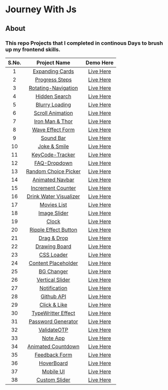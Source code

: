 # Journey With Js
## About
### This repo Projects that I completed in continous Days to brush up my frontend skills.
| S.No.  | Project Name  | Demo Here  | 
|:-:|:-:|:-:|
|1   |  <a href="https://github.com/deeqakkk/50Days-50Projects/tree/main/1-Expanding-Cards" target="_blank" rel="noopener noreferrer">Expanding Cards</a> | <a href="https://deeqakkk.github.io/50Days-50Projects/1-Expanding-Cards/" target="_blank" rel="noopener noreferrer">Live Here</a>  |  
| 2  | <a href="https://github.com/deeqakkk/50Days-50Projects/tree/main/2-Progress-Steps" target="_blank" rel="noopener noreferrer">Progress Steps</a>  | <a href="https://deeqakkk.github.io/50Days-50Projects/2-Progress-Steps" target="_blank" rel="noopener noreferrer">Live Here</a>  |
|  3 | <a href="https://github.com/deeqakkk/50Days-50Projects/tree/main/3-Rotating-Navigation" target="_blank" rel="noopener noreferrer">Rotating-Navigation</a>  | <a href="https://deeqakkk.github.io/50Days-50Projects/3-Rotating-Navigation/" target="_blank" rel="noopener noreferrer">Live Here</a>  |
|  4 | <a href="https://github.com/deeqakkk/50Days-50Projects/tree/main/4-Hidden-Search" target="_blank" rel="noopener noreferrer">Hidden Search</a>  | <a href="https://deeqakkk.github.io/50Days-50Projects/4-Hidden-Search/" target="_blank" rel="noopener noreferrer">Live Here</a> |
|  5 |<a href="https://github.com/deeqakkk/50Days-50Projects/tree/main/5-Blurry-loading" target="_blank" rel="noopener noreferrer">Blurry Loading</a>| <a href="https://deeqakkk.github.io/50Days-50Projects/5-Blurry-loading/" target="_blank" rel="noopener noreferrer">Live Here</a>|
|  6 |<a href="https://github.com/deeqakkk/50Days-50Projects/tree/main/6-Scroll-Animation" target="_blank" rel="noopener noreferrer">Scroll Animation</a>| <a href="https://deeqakkk.github.io/50Days-50Projects/6-Scroll-Animation/" target="_blank" rel="noopener noreferrer">Live Here</a>|
|  7 |<a href="https://github.com/deeqakkk/50Days-50Projects/tree/main/7-Split-LandingPage" target="_blank" rel="noopener noreferrer">Iron Man & Thor</a>| <a href="https://deeqakkk.github.io/50Days-50Projects/7-Split-LandingPage/" target="_blank" rel="noopener noreferrer">Live Here</a>|
|  8 |<a href="https://github.com/deeqakkk/50Days-50Projects/tree/main/8-Form-Input-Wave" target="_blank" rel="noopener noreferrer">Wave Effect Form</a>| <a href="https://deeqakkk.github.io/50Days-50Projects/8-Form-Input-Wave/" target="_blank" rel="noopener noreferrer">Live Here</a>|
|  9 |<a href="https://github.com/deeqakkk/50Days-50Projects/tree/main/9-Sound-Bar" target="_blank" rel="noopener noreferrer">Sound Bar</a>| <a href="https://deeqakkk.github.io/50Days-50Projects/9-Sound-Bar/" target="_blank" rel="noopener noreferrer">Live Here</a>|
|  10 |<a href="https://github.com/deeqakkk/50Days-50Projects/tree/main/10-Joke-Smile" target="_blank" rel="noopener noreferrer">Joke & Smile</a>| <a href="https://deeqakkk.github.io/50Days-50Projects/10-Joke-Smile/" target="_blank" rel="noopener noreferrer">Live Here</a>|
|  11 |<a href="https://github.com/deeqakkk/50Days-50Projects/tree/main/11-Key-Tracker" target="_blank" rel="noopener noreferrer">KeyCode-Tracker</a>| <a href="https://deeqakkk.github.io/50Days-50Projects/11-Key-Tracker/" target="_blank" rel="noopener noreferrer">Live Here</a>|
|  12 |<a href="https://github.com/deeqakkk/50Days-50Projects/tree/main/12-FAQ-Dropdown" target="_blank" rel="noopener noreferrer">FAQ-Dropdown</a>| <a href="https://deeqakkk.github.io/50Days-50Projects/12-FAQ-Dropdown/" target="_blank" rel="noopener noreferrer">Live Here</a>|
|  13 |<a href="https://github.com/deeqakkk/50Days-50Projects/tree/main/13-Random-Choice-Picker" target="_blank" rel="noopener noreferrer">Random Choice Picker</a>| <a href="https://deeqakkk.github.io/50Days-50Projects/13-Random-Choice-Picker/" target="_blank" rel="noopener noreferrer">Live Here</a>|
|  14 |<a href="https://github.com/deeqakkk/50Days-50Projects/tree/main/14-Animated-Navbar" target="_blank" rel="noopener noreferrer">Animated Navbar</a>| <a href="https://deeqakkk.github.io/50Days-50Projects/14-Animated-Navbar/" target="_blank" rel="noopener noreferrer">Live Here</a>|
|  15 |<a href="https://github.com/deeqakkk/50Days-50Projects/tree/main/15-Increment-Counter" target="_blank" rel="noopener noreferrer">Increment Counter</a>| <a href="https://deeqakkk.github.io/50Days-50Projects/15-Increment-Counter/" target="_blank" rel="noopener noreferrer">Live Here</a>|
|  16 |<a href="https://github.com/deeqakkk/50Days-50Projects/tree/main/16-Drink-Water" target="_blank" rel="noopener noreferrer">Drink Water Visualizer</a>| <a href="https://deeqakkk.github.io/50Days-50Projects/16-Drink-Water/" target="_blank" rel="noopener noreferrer">Live Here</a>|
|  17 |<a href="https://github.com/deeqakkk/50Days-50Projects/tree/main/17-WatchHour" target="_blank" rel="noopener noreferrer">Movies List</a>| <a href="https://deeqakkk.github.io/50Days-50Projects/17-WatchHour/" target="_blank" rel="noopener noreferrer">Live Here</a>|
|  18 |<a href="https://github.com/deeqakkk/50Days-50Projects/tree/main/18-Image-Slider" target="_blank" rel="noopener noreferrer">Image Slider</a>| <a href="https://deeqakkk.github.io/50Days-50Projects/18-Image-Slider/" target="_blank" rel="noopener noreferrer">Live Here</a>|
|  19 |<a href="https://github.com/deeqakkk/50Days-50Projects/tree/main/19-Theme-Clock" target="_blank" rel="noopener noreferrer">Clock</a>| <a href="https://deeqakkk.github.io/50Days-50Projects/19-Theme-Clock/" target="_blank" rel="noopener noreferrer">Live Here</a>|
|  20 |<a href="https://github.com/deeqakkk/50Days-50Projects/tree/main/20-Ripple-Effect" target="_blank" rel="noopener noreferrer">Ripple Effect Button</a>| <a href="https://deeqakkk.github.io/50Days-50Projects/20-Ripple-Effect/" target="_blank" rel="noopener noreferrer">Live Here</a>|
|  21 |<a href="https://github.com/deeqakkk/50Days-50Projects/tree/main/21-Drag-Drop" target="_blank" rel="noopener noreferrer">Drag & Drop</a>| <a href="https://deeqakkk.github.io/50Days-50Projects/21-Drag-Drop/" target="_blank" rel="noopener noreferrer">Live Here</a>|
|  22 |<a href="https://github.com/deeqakkk/50Days-50Projects/tree/main/22-Drawing-Board" target="_blank" rel="noopener noreferrer">Drawing Board</a>| <a href="https://deeqakkk.github.io/50Days-50Projects/22-Drawing-Board/" target="_blank" rel="noopener noreferrer">Live Here</a>|
|  23 |<a href="https://github.com/deeqakkk/50Days-50Projects/tree/main/23-CSS-Loader" target="_blank" rel="noopener noreferrer">CSS Loader</a>| <a href="https://deeqakkk.github.io/50Days-50Projects/23-CSS-Loader/" target="_blank" rel="noopener noreferrer">Live Here</a>|
|  24 |<a href="https://github.com/deeqakkk/50Days-50Projects/tree/main/24-Content-Placeholder" target="_blank" rel="noopener noreferrer">Content Placeholder</a>| <a href="https://deeqakkk.github.io/50Days-50Projects/24-Content-Placeholder" target="_blank" rel="noopener noreferrer">Live Here</a>|
|  25 |<a href="https://github.com/deeqakkk/50Days-50Projects/tree/main/25-BG-Changer" target="_blank" rel="noopener noreferrer">BG Changer</a>| <a href="https://deeqakkk.github.io/50Days-50Projects/25-BG-Changer" target="_blank" rel="noopener noreferrer">Live Here</a>|
|  26 |<a href="https://github.com/deeqakkk/50Days-50Projects/tree/main/26-Vertical-Slider" target="_blank" rel="noopener noreferrer">Vertical Slider</a>| <a href="https://deeqakkk.github.io/50Days-50Projects/26-Vertical-Slider" target="_blank" rel="noopener noreferrer">Live Here</a>|
|  27 |<a href="https://github.com/deeqakkk/50Days-50Projects/tree/main/27-Notification" target="_blank" rel="noopener noreferrer">Notification</a>| <a href="https://deeqakkk.github.io/50Days-50Projects/27-Notification" target="_blank" rel="noopener noreferrer">Live Here</a>|
|  28 |<a href="https://github.com/deeqakkk/50Days-50Projects/tree/main/28-Github-API" target="_blank" rel="noopener noreferrer">Github API</a>| <a href="https://deeqakkk.github.io/50Days-50Projects/28-Github-API" target="_blank" rel="noopener noreferrer">Live Here</a>|
|  29 |<a href="https://github.com/deeqakkk/50Days-50Projects/tree/main/29-Double-Click-Heart" target="_blank" rel="noopener noreferrer">Click & Like</a>| <a href="https://deeqakkk.github.io/50Days-50Projects/29-Double-Click-Heart" target="_blank" rel="noopener noreferrer">Live Here</a>|
|  30 |<a href="https://github.com/deeqakkk/50Days-50Projects/tree/main/30-TypeWritter-Effect" target="_blank" rel="noopener noreferrer">TypeWritter Effect</a>| <a href="https://deeqakkk.github.io/50Days-50Projects/30-TypeWritter-Effect" target="_blank" rel="noopener noreferrer">Live Here</a>|
|  31 |<a href="https://github.com/deeqakkk/50Days-50Projects/tree/main/31-Password-Generator" target="_blank" rel="noopener noreferrer">Password Generator</a>| <a href="https://deeqakkk.github.io/50Days-50Projects/31-Password-Generator" target="_blank" rel="noopener noreferrer">Live Here</a>|
|  32 |<a href="https://github.com/deeqakkk/50Days-50Projects/tree/main/32-ValidateOTP" target="_blank" rel="noopener noreferrer">ValidateOTP</a>| <a href="https://deeqakkk.github.io/50Days-50Projects/32-ValidateOTP" target="_blank" rel="noopener noreferrer">Live Here</a>|
|  33 |<a href="https://github.com/deeqakkk/50Days-50Projects/tree/main/33-Note-App" target="_blank" rel="noopener noreferrer">Note App</a>| <a href="https://deeqakkk.github.io/50Days-50Projects/33-Note-App" target="_blank" rel="noopener noreferrer">Live Here</a>|
|  34 |<a href="https://github.com/deeqakkk/50Days-50Projects/tree/main/34-Animated-Count" target="_blank" rel="noopener noreferrer">Animated Countdown</a>| <a href="https://deeqakkk.github.io/50Days-50Projects/34-Animated-Count" target="_blank" rel="noopener noreferrer">Live Here</a>|
|  35 |<a href="https://github.com/deeqakkk/50Days-50Projects/tree/main/35-Feedback-Form" target="_blank" rel="noopener noreferrer">Feedback Form</a>| <a href="https://deeqakkk.github.io/50Days-50Projects/35-Feedback-Form" target="_blank" rel="noopener noreferrer">Live Here</a>|
|  36 |<a href="https://github.com/deeqakkk/50Days-50Projects/tree/main/36-HoverBoard" target="_blank" rel="noopener noreferrer">HoverBoard</a>| <a href="https://deeqakkk.github.io/50Days-50Projects/36-HoverBoard" target="_blank" rel="noopener noreferrer">Live Here</a>|
|  37 |<a href="https://github.com/deeqakkk/50Days-50Projects/tree/main/37-Mobile-UI" target="_blank" rel="noopener noreferrer">Mobile UI</a>| <a href="https://deeqakkk.github.io/50Days-50Projects/37-Mobile-UI" target="_blank" rel="noopener noreferrer">Live Here</a>|
|  38 |<a href="https://github.com/deeqakkk/50Days-50Projects/tree/main/38-Range-Slider" target="_blank" rel="noopener noreferrer">Custom Slider</a>| <a href="https://deeqakkk.github.io/50Days-50Projects/38-Range-Slider" target="_blank" rel="noopener noreferrer">Live Here</a>|
